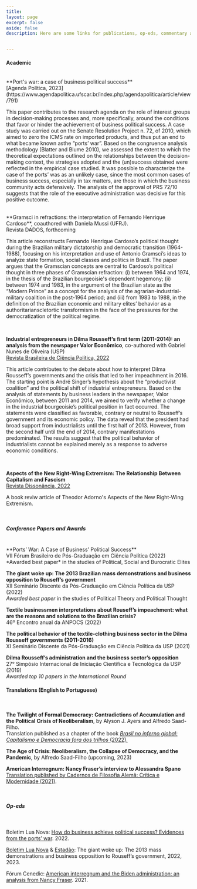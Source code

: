 ```yaml
---
title: 
layout: page
excerpt: false
aside: false
description: Here are some links for publications, op-eds, commentary and the like.


---
```



#### Academic
<br>
**Port's war: a case of business political success**<br>
[Agenda Política, 2023](https://www.agendapolitica.ufscar.br/index.php/agendapolitica/article/view/791)


This paper contributes to the research agenda on the role of interest groups in decision-making processes  and,  more  specifically,  around  the conditions  that  favor  or  hinder  the  achievement  of  business political success. A case study was carried out on the Senate Resolution Project n. 72, of 2010, which aimed to zero  the ICMS  rate  on  imported  products, and  thus  put  an  end  to  what  became  known  asthe “ports’ war”. Based on the congruence analysis methodology (Blatter and Blume 2010), we assessed the extent to which the theoretical  expectations  outlined  on  the  relationships  between  the  decision-making  context,  the  strategies adopted and the (un)success obtained were reflected in the empirical case studied. It was possible to characterize the case of the ports’ was as an unlikely case, since the most common cases of business success, especially in tax matters, are those in which the business community acts defensively. The analysis of the approval of PRS 72/10 suggests that the role of the executive administration was decisive for this positive outcome.

<br>
**Gramsci in refractions: the interpretation of Fernando Henrique Cardoso**, coauthored with Daniela Mussi (UFRJ). <br>
Revista DADOS, forthcoming


This article reconstructs Fernando Henrique Cardoso’s political thought during the Brazilian military dictatorship and democratic transition (1964-1988), focusing on his interpretation and use of Antonio Gramsci’s ideas to analyze state formation, social classes and politics in Brazil. The paper argues that the Gramscian concepts are central to Cardoso’s political thought in three phases of Gramscian refraction: (i) between 1964 and 1974, in the thesis of the Brazilian bourgeoisie's dependent hegemony; (ii) between 1974 and 1983, in the argument of the Brazilian state as the “Modern Prince” as a concept for the analysis of the agrarian-industrial-military coalition in the post-1964 period; and (iii) from 1983 to 1988, in the definition of the Brazilian economic and military elites’ behavior as a authoritarianscletortic transformism in the face of the pressures for the democratization of the political regime.

<br>

**Industrial entrepreneurs in Dilma Rousseff’s first term (2011-2014): an analysis from the newspaper Valor Econômico**, co-authored with Gabriel Nunes de Oliveira (USP)<br>
[Revista Brasileira de Ciência Política, 2022](https://www.scielo.br/j/rbcpol/a/qJkmrFTQFT7hrkXcb8nKdrG/)


This article contributes to the debate about how to interpret Dilma Rousseff’s governments and the crisis that led to her impeachment in 2016. The starting point is André Singer’s hypothesis about the “productivist coalition” and the political shift of industrial entrepreneurs. Based on the analysis of statements by business leaders in the newspaper, Valor Econômico, between 2011 and 2014, we aimed to verify whether a change in the industrial bourgeoisie’s political position in fact occurred. The statements were classified as favorable, contrary or neutral to Rousseff’s government and its economic policy. The data reveal that the president had broad support from industrialists until the first half of 2013. However, from the second half until the end of 2014, contrary manifestations predominated. The results suggest that the political behavior of industrialists cannot be explained merely as a response to adverse economic conditions.

<br>

**Aspects of the New Right-Wing Extremism: The Relationship Between Capitalism and Fascism** <br>
[Revista Dissonância, 2022](https://dissonanciarevista.wordpress.com/dossie-teoria-critica-e-populismo/)

A book reviw article of Theodor Adorno's Aspects of the New Right-Wing Extremism.

<br>


##### Conference Papers and Awards
<br>
**Ports’ War: A Case of Business’ Political Success**<br>
VII Fórum Brasileiro de Pós-Graduação em Ciência Política (2022)<br>
*Awarded best paper* in the studies of Political, Social and Burocratic Elites


**The giant woke up: The 2013 Brazilian mass demonstrations and business opposition to Rouseff’s government**<br>
XII Seminário Discente da Pós-Graduação em Ciência Política da USP (2022) <br>
*Awarded best paper* in the studies of Political Theory and Political Thought


**Textile businessmen interpretations about Rouseff’s impeachment: what are the reasons and solutions to the Brazilian crisis?**<br>
46º Encontro anual da ANPOCS (2022)


**The political behavior of the textile-clothing business sector in the Dilma Rousseff
governments (2011-2016)**<br>
XI Seminário Discente da Pós-Graduação em Ciência Política da USP (2021)


**Dilma Rousseff’s administration and the business sector’s opposition**<br>
27° Simpósio Internacional de Iniciação Científica e Tecnológica da USP (2019)<br>
*Awarded top 10 papers in the International Round*
<br>


#### Translations (English to Portuguese)
<br>

**The Twilight of Formal Democracy: Contradictions of Accumulation and the Political Crisis of Neoliberalism**, by Alyson J. Ayers and Alfredo Saad-Filho. <br>
Translation published as a chapter of the book [*Brasil no inferno global: Capitalismo e Democracia fora dos trilhos* (2022).](https://www.livrosabertos.sibi.usp.br/portaldelivrosUSP/catalog/book/825)


**The Age of Crisis: Neoliberalism, the Collapse of Democracy, and the Pandemic**, by Alfredo Saad-Filho (upcoming, 2023)


**American Interregnum: Nancy Fraser’s interview to Alessandra Spano**<br>
[Translation published by Cadernos de Filosofia Alemã: Crítica e Modernidade (2021)](https://www.revistas.usp.br/filosofiaalema/article/view/185864).

<br>


##### Op-eds
<br>

Boletim Lua Nova: [How do business achieve political success? Evidences from the ports’ war](https://boletimluanova.org/como-os-empresarios-obtem-vitorias-politicas/). 2022.

[Boletim Lua Nova](https://boletimluanova.org/o-gigante-acordou-manifestacoes-2013-oposicao-dilma/) & [Estadão](https://www.estadao.com.br/politica/gestao-politica-e-sociedade/o-gigante-acordou-as-manifestacoes-de-junho-de-2013-e-a-oposicao-industrial-ao-governo-dilma/): The giant woke up: The 2013 mass demonstrations and business opposition
to Rouseff’s government, 2022, 2023.

Fórum Cenedic: [American interregnum and the Biden administration: an analysis from Nancy Fraser](https://cenedic.fflch.usp.br/node/68). 2021.
